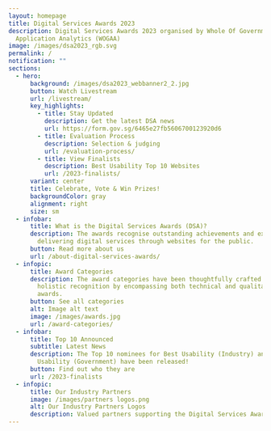 ```yaml
---
layout: homepage
title: Digital Services Awards 2023
description: Digital Services Awards 2023 organised by Whole Of Government
  Application Analytics (WOGAA)
image: /images/dsa2023_rgb.svg
permalink: /
notification: ""
sections:
  - hero:
      background: /images/dsa2023_webbanner2_2.jpg
      button: Watch Livestream
      url: /livestream/
      key_highlights:
        - title: Stay Updated
          description: Get the latest DSA news
          url: https://form.gov.sg/6465e27fb5606700123920d6
        - title: Evaluation Process
          description: Selection & judging
          url: /evaluation-process/
        - title: View Finalists
          description: Best Usability Top 10 Websites
          url: /2023-finalists/
      variant: center
      title: Celebrate, Vote & Win Prizes!
      backgroundColor: gray
      alignment: right
      size: sm
  - infobar:
      title: What is the Digital Services Awards (DSA)?
      description: The awards recognise outstanding achievements and excellence in
        delivering digital services through websites for the public.
      button: Read more about us
      url: /about-digital-services-awards/
  - infopic:
      title: Award Categories
      description: The award categories have been thoughtfully crafted to provide
        holistic recognition by encompassing both technical and qualitative
        awards.
      button: See all categories
      alt: Image alt text
      image: /images/awards.jpg
      url: /award-categories/
  - infobar:
      title: Top 10 Announced
      subtitle: Latest News
      description: The Top 10 nominees for Best Usability (Industry) and Best
        Usability (Government) have been released!
      button: Find out who they are
      url: /2023-finalists
  - infopic:
      title: Our Industry Partners
      image: /images/partners logos.png
      alt: Our Industry Partners Logos
      description: Valued partners supporting the Digital Services Awards.
---
```

